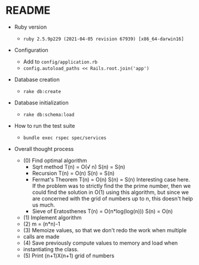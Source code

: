 # README

* Ruby version
  * `ruby 2.5.9p229 (2021-04-05 revision 67939) [x86_64-darwin16]`

* Configuration
  * Add to `config/application.rb`
   * `config.autoload_paths << Rails.root.join('app')`

* Database creation
  * `rake db:create`

* Database initialization
  * `rake db:schema:load`

* How to run the test suite
  * `bundle exec rspec spec/services`

* Overall thought process
    * (0) Find optimal algorithm
      * Sqrt method
       T(n) = O(√ n)
       S(n) = S(n)
      * Recursion
      T(n) = O(n)
      S(n) = S(n)
      * Fermat's Theorem
      T(n) = O(n)
      S(n) = S(n)
      Interesting case here.  If the problem was to strictly find the
      the prime number, then we could find the solution in O(1) using
      this algorithm, but since we are concerned with the grid of numbers
      up to n, this doesn't help us much.
      * Sieve of Eratosthenes
      T(n) = O(n*log(log(n)))
      S(n) = O(n)
    * (1) Implement algorithm
    * (2) m = (n*n)-1
    * (3) Memoize values, so that we don't redo the work when multiple
    * calls are made
    * (4) Save previously compute values to memory and load when
    * instantiating the class.
    * (5) Print (n+1)X(n+1) grid of numbers
